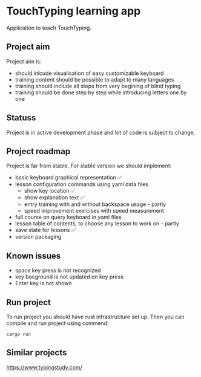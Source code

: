 # TouchTyping learning app

Application to teach TouchTyping.

## Project aim

Project aim is:

   * should inlcude visualisation of easy customizable keyboard
   * training content should be possible to adapt to many languages
   * training should include all steps from very begining of blind typing
   * training should be done step by step while introducing letters one by one

## Statuss

Project is in active development phase and lot of code is subject to change.

## Project roadmap

Project is far from stable. For stable version we should implement:

  * basic keyboard graphical representation ✅︎
  * lesson configuration commands using yaml data files
    - show key location ✅︎
    - show explanation text ✅︎
    - entry training with and without backspace usage - partly
    - speed improvement exercises with speed measurement
  * full course on query keyboard in yaml files
  * lesson table of contents, to choose any lesson to work on - partly
  * save state for lessons ✅︎
  * version packaging

## Known issues

  * space key press is not recognized
  * key bacground is not updated on key press
  * Enter key is not shown

## Run project

To run project you should have rust infrastructure set up.
Then you can compile and run project using commend:

```
cargo run
```

## Similar projects

https://www.typingstudy.com/
